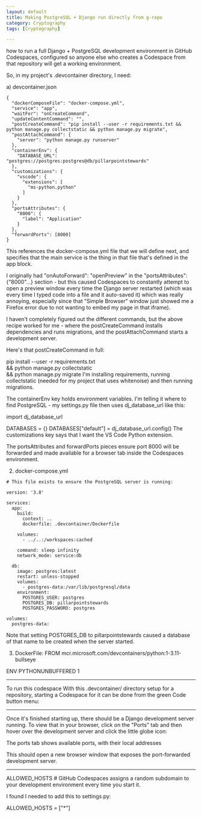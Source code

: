 ```yaml
---
layout: default
title: Making PostgreSQL + Django run directly from g-repo
category: Cryptography
tags: [Cryptography]

---
```


how to run a full Django + PostgreSQL development environment in GitHub Codespaces, configured so anyone else who creates a Codespace from that repository will get a working environment.

So, in my project's .devcontainer directory, I need:

a) devcontainer.json
```
{
  "dockerComposeFile": "docker-compose.yml",
  "service": "app",
  "waitFor": "onCreateCommand",
  "updateContentCommand": "",
  "postCreateCommand": "pip install --user -r requirements.txt && python manage.py collectstatic && python manage.py migrate",
  "postAttachCommand": {
    "server": "python manage.py runserver"
  },
  "containerEnv": {
    "DATABASE_URL": "postgres://postgres:postgres@db/pillarpointstewards"
  },
  "customizations": {
    "vscode": {
      "extensions": [
        "ms-python.python"
      ]
    }
  },
  "portsAttributes": {
    "8000": {
      "label": "Application"
    }
  },
  "forwardPorts": [8000]
}
```
This references the docker-compose.yml file that we will define next, and specifies that the main service is the thing in that file that's defined in the app block.

I originally had "onAutoForward": "openPreview" in the "portsAttributes": {"8000"...} section - but this caused Codespaces to constantly attempt to open a preview window every time the Django server restarted (which was every time I typed code into a file and it auto-saved it) which was really annoying, especially since that "Simple Browser" window just showed me a Firefox error due to not wanting to embed my page in that iframe).

I haven't completely figured out the different commands, but the above recipe worked for me - where the postCreateCommand installs dependencies and runs migrations, and the postAttachCommand starts a development server.

Here's that postCreateCommand in full:

pip install --user -r requirements.txt \
  && python manage.py collectstatic \
  && python manage.py migrate
I'm installing requirements, running collectstatic (needed for my project that uses whitenoise) and then running migrations.

The containerEnv key holds environment variables. I'm telling it where to find PostgreSQL - my settings.py file then uses dj_database_url like this:

import dj_database_url

DATABASES = {}
DATABASES["default"] = dj_database_url.config()
The customizations key says that I want the VS Code Python extension.

The portsAttributes and forwardPorts pieces ensure port 8000 will be forwarded and made available for a browser tab inside the Codespaces environment.

2) docker-compose.yml
```
# This file exists to ensure the PostgreSQL server is running:

version: '3.8'

services:
  app:
    build:
      context: ..
      dockerfile: .devcontainer/Dockerfile

    volumes:
      - ../..:/workspaces:cached

    command: sleep infinity
    network_mode: service:db

  db:
    image: postgres:latest
    restart: unless-stopped
    volumes:
      - postgres-data:/var/lib/postgresql/data
    environment:
      POSTGRES_USER: postgres
      POSTGRES_DB: pillarpointstewards
      POSTGRES_PASSWORD: postgres

volumes:
  postgres-data:
```
Note that setting POSTGRES_DB to pillarpointstewards caused a database of that name to be created when the server started.

3) DockerFile:
FROM mcr.microsoft.com/devcontainers/python:1-3.11-bullseye

ENV PYTHONUNBUFFERED 1

---
To run this codespace With this .devcontainer/ directory setup for a repository, starting a Codespace for it can be done from the green Code button menu:

---
Once it's finished starting up, there should be a Django development server running. To view that in your browser, click on the "Ports" tab and then hover over the development server and click the little globe icon:

The ports tab shows available ports, with their local addresses

This should open a new browser window that exposes the port-forwarded development server.

---
ALLOWED_HOSTS #
GitHub Codespaces assigns a random subdomain to your development environment every time you start it.

I found I needed to add this to settings.py:

ALLOWED_HOSTS = ["*"]

